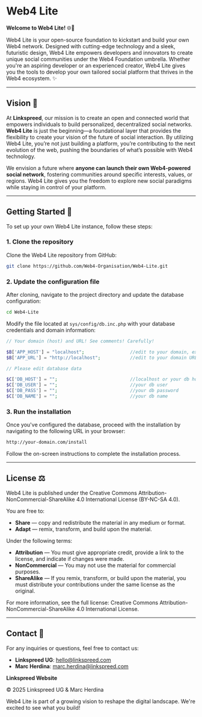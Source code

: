 # Web4 Lite

**Welcome to Web4 Lite!** 🌐🚀

Web4 Lite is your open-source foundation to kickstart and build your own Web4 network. Designed with cutting-edge technology and a sleek, futuristic design, Web4 Lite empowers developers and innovators to create unique social communities under the Web4 Foundation umbrella. Whether you're an aspiring developer or an experienced creator, Web4 Lite gives you the tools to develop your own tailored social platform that thrives in the Web4 ecosystem. ✨

---

## Vision 🌟

At **Linkspreed**, our mission is to create an open and connected world that empowers individuals to build personalized, decentralized social networks. **Web4 Lite** is just the beginning—a foundational layer that provides the flexibility to create your vision of the future of social interaction. By utilizing Web4 Lite, you’re not just building a platform, you’re contributing to the next evolution of the web, pushing the boundaries of what’s possible with Web4 technology.

We envision a future where **anyone can launch their own Web4-powered social network**, fostering communities around specific interests, values, or regions. Web4 Lite gives you the freedom to explore new social paradigms while staying in control of your platform.

---

## Getting Started 🚀

To set up your own Web4 Lite instance, follow these steps:

### 1. Clone the repository

Clone the Web4 Lite repository from GitHub:

```bash
git clone https://github.com/Web4-Organisation/Web4-Lite.git
```

### 2. Update the configuration file

After cloning, navigate to the project directory and update the database configuration:

```bash
cd Web4-Lite
```

Modify the file located at `sys/config/db.inc.php` with your database credentials and domain information:

```php
// Your domain (host) and URL! See comments! Carefully!

$B['APP_HOST'] = "localhost";                 //edit to your domain, example (WARNING - without http://, https:// and www): yourdomain.com
$B['APP_URL'] = "http://localhost";           //edit to your domain URL, example (WARNING - with http:// or https://): https://yourdomain.com

// Please edit database data

$C['DB_HOST'] = "";                           //localhost or your db host
$C['DB_USER'] = "";                           //your db user
$C['DB_PASS'] = "";                           //your db password
$C['DB_NAME'] = "";                           //your db name
```

### 3. Run the installation

Once you've configured the database, proceed with the installation by navigating to the following URL in your browser:

```bash
http://your-domain.com/install
```

Follow the on-screen instructions to complete the installation process.

---

## License ⚖️

Web4 Lite is published under the Creative Commons Attribution-NonCommercial-ShareAlike 4.0 International License (BY-NC-SA 4.0).

You are free to:
- **Share** — copy and redistribute the material in any medium or format.
- **Adapt** — remix, transform, and build upon the material.

Under the following terms:
- **Attribution** — You must give appropriate credit, provide a link to the license, and indicate if changes were made.
- **NonCommercial** — You may not use the material for commercial purposes.
- **ShareAlike** — If you remix, transform, or build upon the material, you must distribute your contributions under the same license as the original.

For more information, see the full license: Creative Commons Attribution-NonCommercial-ShareAlike 4.0 International License.

---

## Contact 📧

For any inquiries or questions, feel free to contact us:

- **Linkspreed UG**: hello@linkspreed.com
- **Marc Herdina**: marc.herdina@linkspreed.com

**Linkspreed Website**

© 2025 Linkspreed UG & Marc Herdina

Web4 Lite is part of a growing vision to reshape the digital landscape. We're excited to see what you build!
